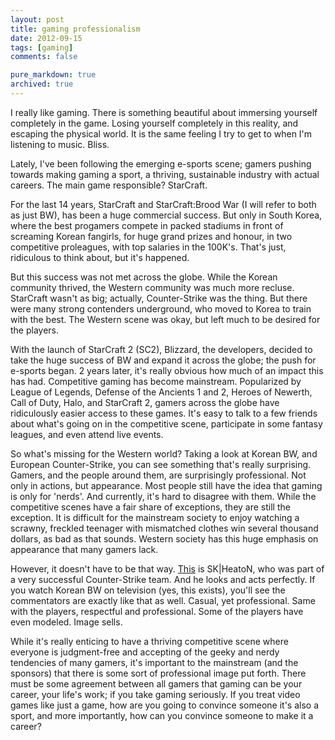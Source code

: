 ```yaml
---
layout: post
title: gaming professionalism
date: 2012-09-15
tags: [gaming]
comments: false

pure_markdown: true
archived: true
---
```


<p>
  I really like gaming. There is something beautiful about immersing yourself completely in the game.
  Losing yourself completely in this reality, and escaping the physical world. It is the same feeling I
  try to get to when I'm listening to music. Bliss.
</p>

<p>
  Lately, I've been following the emerging e-sports scene; gamers pushing towards making gaming a sport,
  a thriving, sustainable industry with actual careers. The main game responsible? StarCraft.
</p>

<p>
  For the last 14 years, StarCraft and StarCraft:Brood War (I will refer to both as just BW), has been a huge
  commercial success. But only in South Korea, where the best progamers compete in packed stadiums in front of
  screaming Korean fangirls, for huge grand prizes and honour, in two competitive proleagues, with top
  salaries in the 100K's. That's just, ridiculous to think about, but it's happened.
</p>

<p>
  But this success was not met across the globe. While the Korean community thrived, the Western community was much
  more recluse. StarCraft wasn't as big; actually, Counter-Strike was the thing. But there were many strong contenders
  underground, who moved to Korea to train with the best. The Western scene was okay, but left much to be desired
  for the players.
</p>

<p>
  With the launch of StarCraft 2 (SC2), Blizzard, the developers, decided to take the huge success of BW and expand it across
  the globe; the push for e-sports began. 2 years later, it's really obvious how much of an impact this has had.
  Competitive gaming has become mainstream. Popularized by League of Legends, Defense of the Ancients 1 and 2,
  Heroes of Newerth, Call of Duty, Halo, and StarCraft 2, gamers across the globe have ridiculously easier access to these games.
  It's easy to talk to a few friends about what's going on in the competitive scene, participate in some fantasy leagues, and even
  attend live events.
</p>

<p>
  So what's missing for the Western world? Taking a look at Korean BW, and European Counter-Strike, you can see
  something that's really surprising. Gamers, and the people around them, are surprisingly professional. Not only
  in actions, but appearance. Most people still have the idea that gaming is only for 'nerds'. And currently, it's hard
  to disagree with them. While the competitive scenes have a fair share of exceptions, they are still the exception.
  It is difficult for the mainstream society to enjoy watching a scrawny, freckled teenager with mismatched clothes win
  several thousand dollars, as bad as that sounds. Western society has this huge emphasis on appearance that many gamers lack.
</p>

<p>
  However, it doesn't have to be that way. <a href="http://youtu.be/VWOIgB37LKQ" target="_blank">This</a> is SK|HeatoN, who was
  part of a very successful Counter-Strike team. And he looks and acts perfectly. If you watch Korean BW on television (yes, this exists),
  you'll see the commentators are exactly like that as well. Casual, yet professional. Same with the players, respectful and professional.
  Some of the players have even modeled. Image sells.
</p>

<p>
  While it's really enticing to have a thriving competitive scene where everyone is judgment-free and accepting of the geeky
  and nerdy tendencies of many gamers, it's important to the mainstream (and the sponsors) that there is some sort of
  professional image put forth. There must be some agreement between all gamers that gaming can be your career, your life's work;
  if you take gaming seriously. If you treat video games like just a game, how are you going to convince someone it's also
  a sport, and more importantly, how can you convince someone to make it a career?
</p>
